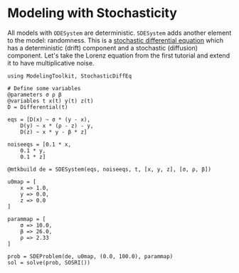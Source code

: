 # Modeling with Stochasticity

All models with `ODESystem` are deterministic. `SDESystem` adds another element
to the model: randomness. This is a
[stochastic differential equation](https://en.wikipedia.org/wiki/Stochastic_differential_equation)
which has a deterministic (drift) component and a stochastic (diffusion)
component. Let's take the Lorenz equation from the first tutorial and extend
it to have multiplicative noise.

```@example SDE
using ModelingToolkit, StochasticDiffEq

# Define some variables
@parameters σ ρ β
@variables t x(t) y(t) z(t)
D = Differential(t)

eqs = [D(x) ~ σ * (y - x),
    D(y) ~ x * (ρ - z) - y,
    D(z) ~ x * y - β * z]

noiseeqs = [0.1 * x,
    0.1 * y,
    0.1 * z]

@mtkbuild de = SDESystem(eqs, noiseeqs, t, [x, y, z], [σ, ρ, β])

u0map = [
    x => 1.0,
    y => 0.0,
    z => 0.0
]

parammap = [
    σ => 10.0,
    β => 26.0,
    ρ => 2.33
]

prob = SDEProblem(de, u0map, (0.0, 100.0), parammap)
sol = solve(prob, SOSRI())
```
